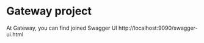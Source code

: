 # Gateway project

At Gateway, you can find joined Swagger UI
http://localhost:9090/swagger-ui.html



